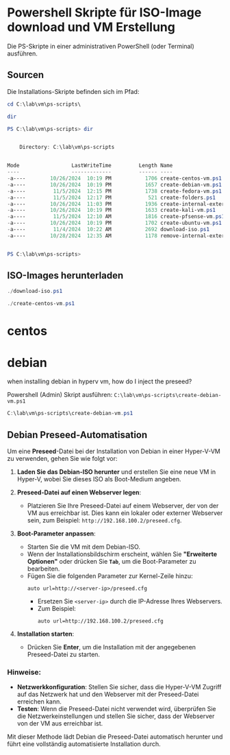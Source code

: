# Powershell Skripte für ISO-Image download und VM Erstellung

Die PS-Skripte in einer administrativen PowerShell (oder Terminal) ausführen.

## Sourcen

Die Installations-Skripte befinden sich im Pfad:
```powershell
cd C:\lab\vm\ps-scripts\
```
```powershell
dir
```

```powershell
PS C:\lab\vm\ps-scripts> dir


    Directory: C:\lab\vm\ps-scripts


Mode                 LastWriteTime         Length Name
----                 -------------         ------ ----
-a----        10/26/2024  10:19 PM           1706 create-centos-vm.ps1
-a----        10/26/2024  10:19 PM           1657 create-debian-vm.ps1
-a----         11/5/2024  12:15 PM           1738 create-fedora-vm.ps1
-a----         11/5/2024  12:17 PM            521 create-folders.ps1
-a----        10/26/2024  11:03 PM           1936 create-internal-external-private-switches.ps1
-a----        10/26/2024  10:19 PM           1633 create-kali-vm.ps1
-a----         11/5/2024  12:10 AM           1816 create-pfsense-vm.ps1
-a----        10/26/2024  10:19 PM           1702 create-ubuntu-vm.ps1
-a----         11/4/2024  10:22 AM           2692 download-iso.ps1
-a----        10/28/2024  12:35 AM           1178 remove-internal-external-private-switches.ps1


PS C:\lab\vm\ps-scripts>
```

## ISO-Images herunterladen

```powershell
./download-iso.ps1
```

```powershell
./create-centos-vm.ps1
```

# centos


# debian
when installing debian in hyperv vm, how do I inject the preseed?

Powershell (Admin) Skript ausführen: `C:\lab\vm\ps-scripts\create-debian-vm.ps1`

```powershell
C:\lab\vm\ps-scripts\create-debian-vm.ps1
```

## Debian Preseed-Automatisation

Um eine **Preseed**-Datei bei der Installation von Debian in einer Hyper-V-VM zu verwenden, gehen Sie wie folgt vor:

1. **Laden Sie das Debian-ISO herunter** und erstellen Sie eine neue VM in Hyper-V, wobei Sie dieses ISO als Boot-Medium angeben.

2. **Preseed-Datei auf einen Webserver legen**:
   - Platzieren Sie Ihre Preseed-Datei auf einem Webserver, der von der VM aus erreichbar ist. Dies kann ein lokaler oder externer Webserver sein, zum Beispiel: `http://192.168.100.2/preseed.cfg`.

3. **Boot-Parameter anpassen**:
   - Starten Sie die VM mit dem Debian-ISO.
   - Wenn der Installationsbildschirm erscheint, wählen Sie **"Erweiterte Optionen"** oder drücken Sie **`Tab`**, um die Boot-Parameter zu bearbeiten.
   - Fügen Sie die folgenden Parameter zur Kernel-Zeile hinzu:
     ```
     auto url=http://<server-ip>/preseed.cfg
     ```
     - Ersetzen Sie `<server-ip>` durch die IP-Adresse Ihres Webservers.
     - Zum Beispiel:
       ```
       auto url=http://192.168.100.2/preseed.cfg
       ```

4. **Installation starten**:
   - Drücken Sie **Enter**, um die Installation mit der angegebenen Preseed-Datei zu starten.

### Hinweise:
- **Netzwerkkonfiguration**: Stellen Sie sicher, dass die Hyper-V-VM Zugriff auf das Netzwerk hat und den Webserver mit der Preseed-Datei erreichen kann.
- **Testen**: Wenn die Preseed-Datei nicht verwendet wird, überprüfen Sie die Netzwerkeinstellungen und stellen Sie sicher, dass der Webserver von der VM aus erreichbar ist.

Mit dieser Methode lädt Debian die Preseed-Datei automatisch herunter und führt eine vollständig automatisierte Installation durch.

